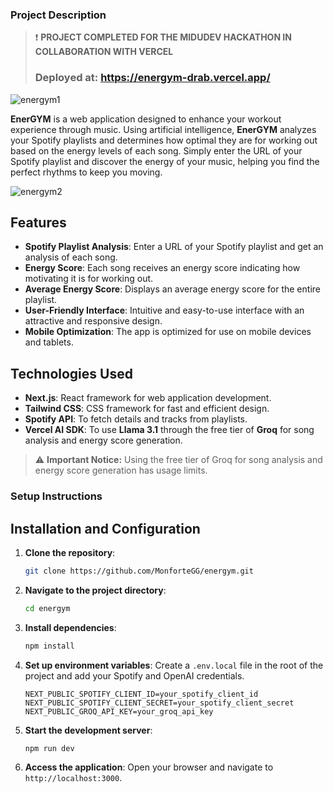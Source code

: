 ### Project Description
> :exclamation: **PROJECT COMPLETED FOR THE MIDUDEV HACKATHON IN COLLABORATION WITH VERCEL**
> ### Deployed at: https://energym-drab.vercel.app/



![energym1](https://github.com/user-attachments/assets/fe7071fb-d210-449e-ab8d-b582b0bd49d6)

**EnerGYM** is a web application designed to enhance your workout experience through music. Using artificial intelligence, **EnerGYM** analyzes your Spotify playlists and determines how optimal they are for working out based on the energy levels of each song. Simply enter the URL of your Spotify playlist and discover the energy of your music, helping you find the perfect rhythms to keep you moving.

![energym2](https://github.com/user-attachments/assets/d98c5bce-a0fa-4571-84fe-8638a5969c01)

## Features

- **Spotify Playlist Analysis**: Enter a URL of your Spotify playlist and get an analysis of each song.
- **Energy Score**: Each song receives an energy score indicating how motivating it is for working out.
- **Average Energy Score**: Displays an average energy score for the entire playlist.
- **User-Friendly Interface**: Intuitive and easy-to-use interface with an attractive and responsive design.
- **Mobile Optimization**: The app is optimized for use on mobile devices and tablets.

## Technologies Used

- **Next.js**: React framework for web application development.
- **Tailwind CSS**: CSS framework for fast and efficient design.
- **Spotify API**: To fetch details and tracks from playlists.
- **Vercel AI SDK**: To use **Llama 3.1** through the free tier of **Groq** for song analysis and energy score generation.

> :warning: **Important Notice:** Using the free tier of Groq for song analysis and energy score generation has usage limits.


### Setup Instructions

## Installation and Configuration

1. **Clone the repository**:
    ```bash
    git clone https://github.com/MonforteGG/energym.git
    ```
2. **Navigate to the project directory**:
    ```bash
    cd energym
    ```
3. **Install dependencies**:
    ```bash
    npm install
    ```
4. **Set up environment variables**: Create a `.env.local` file in the root of the project and add your Spotify and OpenAI credentials.
    ```env
    NEXT_PUBLIC_SPOTIFY_CLIENT_ID=your_spotify_client_id
    NEXT_PUBLIC_SPOTIFY_CLIENT_SECRET=your_spotify_client_secret
    NEXT_PUBLIC_GROQ_API_KEY=your_groq_api_key
    ```
5. **Start the development server**:
    ```bash
    npm run dev
    ```
6. **Access the application**: Open your browser and navigate to `http://localhost:3000`.
